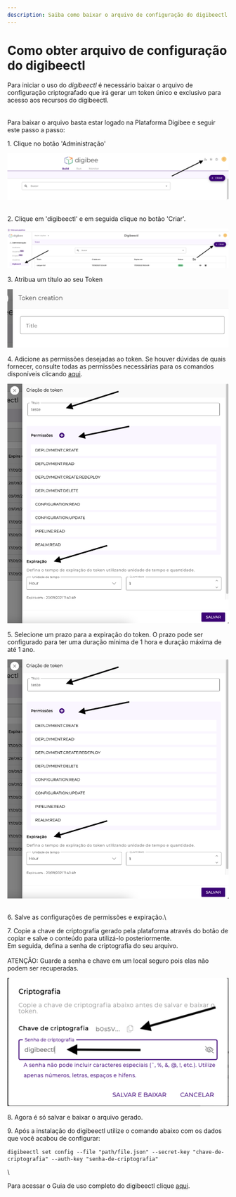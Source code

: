 ```yaml
---
description: Saiba como baixar o arquivo de configuração do digibeectl.
---
```


# Como obter arquivo de configuração do digibeectl

Para iniciar o uso do _digibeectl_ é necessário baixar o arquivo de configuração criptografado que irá gerar um token único e exclusivo para acesso aos recursos do digibeectl.\
\
\
Para baixar o arquivo basta estar logado na Plataforma Digibee e seguir este passo a passo:

1\. Clique no botão 'Administração'&#x20;

![](<../../.gitbook/assets/01 (3).png>)

\
2\. Clique em 'digibeectl' e em seguida clique no botão 'Criar'.

![](<../../.gitbook/assets/02 (21).png>)

3\. Atribua um título ao seu Token

![](<../../.gitbook/assets/03 (7).png>)

4\. Adicione as permissões desejadas ao token. Se houver dúvidas de quais fornecer, consulte todas as permissões necessárias para os comandos disponíveis clicando [aqui](./).

![](<../../.gitbook/assets/04 (4).png>)

5\. Selecione um prazo para a expiração do token. O prazo pode ser configurado para ter uma duração mínima de 1 hora e duração máxima de até 1 ano.

![](<../../.gitbook/assets/05 (5).png>)

\
6\. Salve as configurações de permissões e expiração.\


7\. Copie a chave de criptografia gerado pela plataforma através do botão de copiar e salve o conteúdo para utilizá-lo posteriormente.\
Em seguida, defina a senha de criptografia do seu arquivo.\
\
ATENÇÂO: Guarde a senha e chave em um local seguro pois elas não podem ser recuperadas.

![](<../../.gitbook/assets/06 (8).png>)

8\. Agora é só salvar e baixar o arquivo gerado.

9\. Após a instalação do digibeectl utilize o comando abaixo com os dados que você acabou de configurar:

```
digibeectl set config --file "path/file.json" --secret-key "chave-de-criptografia" --auth-key "senha-de-criptografia"
```

\


Para acessar o Guia de uso completo do digibeectl clique [aqui](./).
